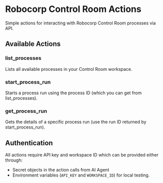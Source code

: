 # Robocorp Control Room Actions

Simple actions for interacting with Robocorp Control Room processes via API.

## Available Actions

### list_processes
Lists all available processes in your Control Room workspace.

### start_process_run
Starts a process run using the process ID (which you can get from list_processes).

### get_process_run
Gets the details of a specific process run (use the run ID returned by start_process_run).

## Authentication
All actions require API key and workspace ID which can be provided either through:
- Secret objects in the action calls from AI Agent
- Environment variables (`API_KEY` and `WORKSPACE_ID`) for local testing. 
